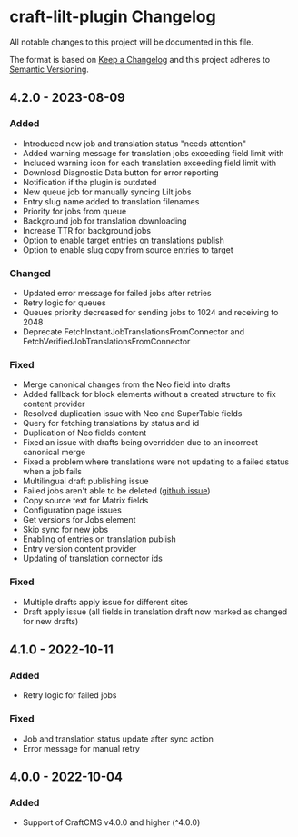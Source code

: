 # craft-lilt-plugin Changelog

All notable changes to this project will be documented in this file.

The format is based on [Keep a Changelog](http://keepachangelog.com/) and this project adheres to [Semantic Versioning](http://semver.org/).

## 4.2.0 - 2023-08-09
### Added
- Introduced new job and translation status "needs attention"
- Added warning message for translation jobs exceeding field limit with
- Included warning icon for each translation exceeding field limit with
- Download Diagnostic Data button for error reporting
- Notification if the plugin is outdated
- New queue job for manually syncing Lilt jobs
- Entry slug name added to translation filenames
- Priority for jobs from queue
- Background job for translation downloading
- Increase TTR for background jobs
- Option to enable target entries on translations publish
- Option to enable slug copy from source entries to target

### Changed
- Updated error message for failed jobs after retries
- Retry logic for queues
- Queues priority decreased for sending jobs to 1024 and receiving to 2048
- Deprecate FetchInstantJobTranslationsFromConnector and FetchVerifiedJobTranslationsFromConnector

### Fixed
- Merge canonical changes from the Neo field into drafts
- Added fallback for block elements without a created structure to fix content provider
- Resolved duplication issue with Neo and SuperTable fields
- Query for fetching translations by status and id
- Duplication of Neo fields content
- Fixed an issue with drafts being overridden due to an incorrect canonical merge
- Fixed a problem where translations were not updating to a failed status when a job fails
- Multilingual draft publishing issue
- Failed jobs aren't able to be deleted ([github issue](https://github.com/lilt/craft-lilt-plugin/issues/90))
- Copy source text for Matrix fields
- Configuration page issues
- Get versions for Jobs element
- Skip sync for new jobs
- Enabling of entries on translation publish
- Entry version content provider
- Updating of translation connector ids

### Fixed
- Multiple drafts apply issue for different sites
- Draft apply issue (all fields in translation draft now marked as changed for new drafts)

## 4.1.0 - 2022-10-11
### Added
- Retry logic for failed jobs

### Fixed
- Job and translation status update after sync action
- Error message for manual retry

## 4.0.0 - 2022-10-04
### Added
- Support of CraftCMS v4.0.0 and higher (^4.0.0)
